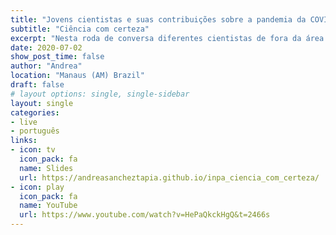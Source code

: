 ```yaml
---
title: "Jovens cientistas e suas contribuições sobre a pandemia da COVID-19"
subtitle: "Ciência com certeza"
excerpt: "Nesta roda de conversa diferentes cientistas de fora da área da saúde discutimos as mudanças que a pandemia trouxe para nossa rotina e como conseguimos colaborar com diferentes iniciativas contra a COVID-19"
date: 2020-07-02
show_post_time: false
author: "Andrea"
location: "Manaus (AM) Brazil"
draft: false
# layout options: single, single-sidebar
layout: single
categories:
- live
- português
links:
- icon: tv
  icon_pack: fa
  name: Slides
  url: https://andreasancheztapia.github.io/inpa_ciencia_com_certeza/
- icon: play
  icon_pack: fa
  name: YouTube
  url: https://www.youtube.com/watch?v=HePaQkckHgQ&t=2466s
---
```



